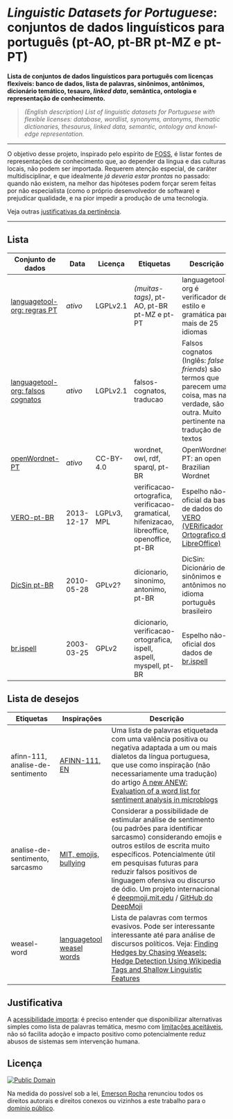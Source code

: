 # _Linguistic Datasets for Portuguese_: conjuntos de dados linguísticos para português (pt-AO, pt-BR pt-MZ e pt-PT)
**Lista de conjuntos de dados linguísticos para
português com licenças flexíveis: banco de dados, lista de palavras, sinônimos,
antônimos, dicionário temático, tesauro, _linked data_, semântica, ontologia e
representação de conhecimento.**

<blockquote><em lang="en">
(English description) List of linguistic datasets for Portuguese
with flexible licenses: database, wordlist, synonyms, antonyms,
thematic dictionaries, thesaurus, linked data, semantic, ontology and
knowledge representation.
</em></blockquote>

---

O objetivo desse projeto, inspirado pelo espírito de [FOSS](https://pt.wikipedia.org/wiki/Software_livre_e_de_c%C3%B3digo_aberto),
é listar fontes de representações de conhecimento que, ao depender da língua
e das culturas locais, não podem ser importada. Requerem atenção especial, de
caráter multidisciplinar, e que idealmente _já deveria estar prontas_ no
passado: quando não existem, na melhor das hipóteses podem forçar serem feitas
por não especialista (como o próprio desenvolvedor de software) e prejudicar
qualidade, e na pior impedir a produção de uma tecnologia.

Veja outras [justificativas da pertinência](#justificativa).

<!--
Veja também [termos chave para inspirar pesquisas relacionadas](termos-chave.md).
-->

---

## Lista

| Conjunto de dados | Data | Licença | Etiquetas | Descrição |
| --- | --- | --- | --- | --- |
| [languagetool-org: regras PT](https://github.com/languagetool-org/languagetool/tree/master/languagetool-language-modules/pt/src/main/resources/org/languagetool/rules/pt) | _ativo_ | LGPLv2.1 |  _(muitas-tags)_, pt-AO, pt-BR pt-MZ e pt-PT | languagetool-org é verificador de estilo e gramática para mais de 25 idiomas |
| [languagetool-org: falsos cognatos](https://github.com/languagetool-org/languagetool/blob/master/languagetool-core/src/main/resources/org/languagetool/rules/false-friends.xml) | _ativo_ | LGPLv2.1 | falsos-cognatos, traducao | Falsos cognatos (Inglês: _false friends_) são termos que parecem uma coisa, mas na verdade, são outra. Muito pertinente na tradução de textos |
| [openWordnet-PT](https://github.com/own-pt/openWordnet-PT) | _ativo_ | CC-BY-4.0 | wordnet, owl, rdf, sparql, pt-BR | OpenWordnet-PT: an open Brazilian Wordnet |
| [VERO-pt-BR](https://github.com/fititnt/VERO-pt-BR_verificador-ortografico-portugues-brasileiro) | 2013-12-17 | LGPLv3, MPL | verificacao-ortografica, verificacao-gramatical, hifenizacao, libreoffice, openoffice, pt-BR | Espelho não-oficial da base de dados do [VERO (VERificador Ortografico do LibreOffice)](https://pt-br.libreoffice.org/projetos/vero) |
| [DicSin pt-BR](https://github.com/fititnt/DicSin-dicionario-sinonimos-portugues-brasileiro) | 2010-05-28 | GPLv2? | dicionario, sinonimo, antonimo, pt-BR | DicSin: Dicionário de sinônimos e antônimos no idioma português brasileiro |
| [br.ispell](https://github.com/fititnt/br.ispell-dicionario-portugues-brasileiro) | 2003-03-25 | GPLv2 | dicionario, verificacao-ortografica, ispell, aspell, myspell, pt-BR | Espelho não-oficial dos dados de [br.ispell](https://www.ime.usp.br/~ueda/br.ispell/) |

## Lista de desejos

| Etiquetas | Inspirações | Descrição |
| --- | --- | --- |
| afinn-111, analise-de-sentimento | [AFINN-111, EN](http://www2.imm.dtu.dk/pubdb/views/publication_details.php?id=6010) | Uma lista de palavras etiquetada com uma valência positiva ou negativa adaptada a um ou mais dialetos da língua portuguesa, que use como inspiração (não necessariamente uma tradução) do artigo [A new ANEW: Evaluation of a word list for sentiment analysis in microblogs](https://arxiv.org/abs/1103.2903) |
| analise-de-sentimento, sarcasmo | [MIT, emojis, bullying](https://www.digitaltrends.com/cool-tech/emojis-mit-algorithm-bullying/) | Considerar a possibilidade de estimular análise de sentimento (ou padrões para identificar sarcasmo) considerando emojis e outros estilos de escrita muito específicos. Potencialmente útil em pesquisas futuras para reduzir falsos positivos de linguagem ofensiva ou discurso de ódio. Um projeto internacional é [deepmoji.mit.edu](https://deepmoji.mit.edu/) / [GitHub do DeepMoji](https://github.com/bfelbo/DeepMoji) |
| weasel-word | [languagetool weasel words](https://github.com/languagetool-org/languagetool/blob/master/languagetool-language-modules/pt/src/main/resources/org/languagetool/rules/pt/weaselwords.txt) | Lista de palavras com termos evasivos. Pode ser interessante interessante até para análise de discursos políticos. Veja: [Finding Hedges by Chasing Weasels: Hedge Detection Using Wikipedia Tags and Shallow Linguistic Features](http://www.aclweb.org/anthology/P09-2044) |

## Justificativa
A [acessibilidade importa](acessibilidade.md): é preciso entender que
disponibilizar alternativas simples como lista de palavras temática, mesmo com
[limitações aceitáveis](limitacoes.md), não só facilita adoção e impacto
positivo como potencialmente reduz abusos de sistemas sem intervenção humana.

## Licença
[![Public Domain](https://i.creativecommons.org/p/zero/1.0/88x31.png)](UNLICENSE)

Na medida do possível sob a lei, [Emerson Rocha](https://github.com/fititnt)
renunciou todos os direitos autorais e direitos conexos ou vizinhos a este
trabalho para o [domínio público](UNLICENSE).
